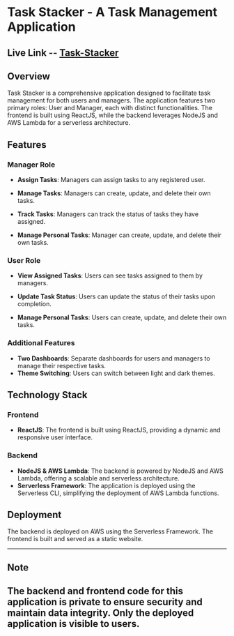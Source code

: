 # Task Stacker - A Task Management Application
## Live Link -- [Task-Stacker](https://task-stacker.netlify.app/)
## Overview
Task Stacker is a comprehensive application designed to facilitate task management for both users and managers. The application features two primary roles: User and Manager, each with distinct functionalities. The frontend is built using ReactJS, while the backend leverages NodeJS and AWS Lambda for a serverless architecture.

## Features

### Manager Role
- **Assign Tasks**: Managers can assign tasks to any registered user.
- **Manage Tasks**: Managers can create, update, and delete their own tasks.
- **Track Tasks**: Managers can track the status of tasks they have assigned.

- **Manage Personal Tasks**: Manager can create, update, and delete their own tasks.

### User Role
- **View Assigned Tasks**: Users can see tasks assigned to them by managers.
- **Update Task Status**: Users can update the status of their tasks upon completion.

- **Manage Personal Tasks**: Users can create, update, and delete their own tasks.

### Additional Features
- **Two Dashboards**: Separate dashboards for users and managers to manage their respective tasks.
- **Theme Switching**: Users can switch between light and dark themes.

## Technology Stack

### Frontend
- **ReactJS**: The frontend is built using ReactJS, providing a dynamic and responsive user interface.

### Backend
- **NodeJS & AWS Lambda**: The backend is powered by NodeJS and AWS Lambda, offering a scalable and serverless architecture.
- **Serverless Framework**: The application is deployed using the Serverless CLI, simplifying the deployment of AWS Lambda functions.

## Deployment
The backend is deployed on AWS using the Serverless Framework. The frontend is built and served as a static website.

---------------------------------------------------------------------------------------------------------------------------------------------------------------
## Note
The backend and frontend code for this application is private to ensure security and maintain data integrity. Only the deployed application is visible to users.
---------------------------------------------------------------------------------------------------------------------------------------------------------------
